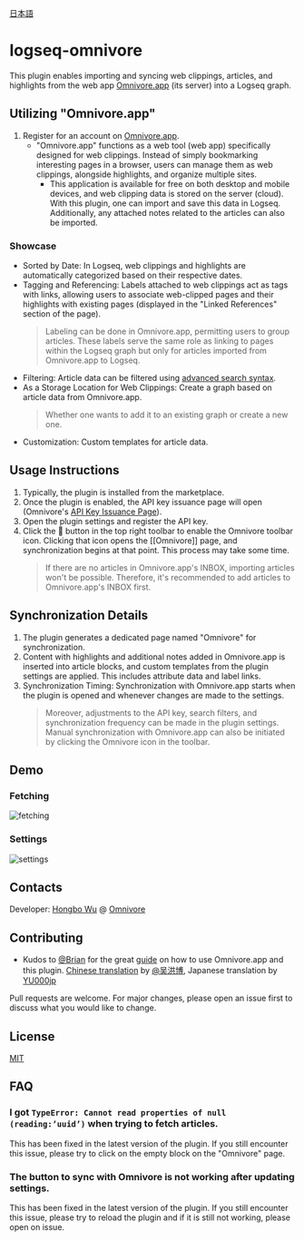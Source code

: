 [日本語](https://github.com/omnivore-app/logseq-omnivore/blob/develop/README.ja.md)

# logseq-omnivore

This plugin enables importing and syncing web clippings, articles, and highlights from the web app [Omnivore.app](https://omnivore.app/) (its server) into a Logseq graph.

## Utilizing "Omnivore.app"

1. Register for an account on [Omnivore.app](https://omnivore.app).
   - "Omnivore.app" functions as a web tool (web app) specifically designed for web clippings. Instead of simply bookmarking interesting pages in a browser, users can manage them as web clippings, alongside highlights, and organize multiple sites.
      - This application is available for free on both desktop and mobile devices, and web clipping data is stored on the server (cloud). With this plugin, one can import and save this data in Logseq. Additionally, any attached notes related to the articles can also be imported.

### Showcase

* Sorted by Date: In Logseq, web clippings and highlights are automatically categorized based on their respective dates.
* Tagging and Referencing: Labels attached to web clippings act as tags with links, allowing users to associate web-clipped pages and their highlights with existing pages (displayed in the "Linked References" section of the page).
   > Labeling can be done in Omnivore.app, permitting users to group articles. These labels serve the same role as linking to pages within the Logseq graph but only for articles imported from Omnivore.app to Logseq.
* Filtering: Article data can be filtered using [advanced search syntax](https://docs.omnivore.app/using/search.html).
* As a Storage Location for Web Clippings: Create a graph based on article data from Omnivore.app.
   > Whether one wants to add it to an existing graph or create a new one.
* Customization: Custom templates for article data.

## Usage Instructions

1. Typically, the plugin is installed from the marketplace.
1. Once the plugin is enabled, the API key issuance page will open (Omnivore's [API Key Issuance Page](https://omnivore.app/settings/api)).
1. Open the plugin settings and register the API key.
1. Click the 🔨 button in the top right toolbar to enable the Omnivore toolbar icon. Clicking that icon opens the [[Omnivore]] page, and synchronization begins at that point. This process may take some time.
   > If there are no articles in Omnivore.app's INBOX, importing articles won't be possible. Therefore, it's recommended to add articles to Omnivore.app's INBOX first.

## Synchronization Details

1. The plugin generates a dedicated page named "Omnivore" for synchronization.
1. Content with highlights and additional notes added in Omnivore.app is inserted into article blocks, and custom templates from the plugin settings are applied. This includes attribute data and label links.
1. Synchronization Timing: Synchronization with Omnivore.app starts when the plugin is opened and whenever changes are made to the settings.
   > Moreover, adjustments to the API key, search filters, and synchronization frequency can be made in the plugin settings. Manual synchronization with Omnivore.app can also be initiated by clicking the Omnivore icon in the toolbar.

## Demo

### Fetching

![fetching](screenshots/fetching.gif)

### Settings

![settings](screenshots/settings.gif)

## Contacts

Developer: [Hongbo Wu](https://github.com/sywhb) @ [Omnivore](https://github.com/omnivore-app)

## Contributing

- Kudos to [@Brian](https://twitter.com/Bsunter) for the great [guide](https://briansunter.com/graph/#/page/omnivore-logseq-guide?anchor=ls-block-62b28de3-0e9e-456e-bf29-7e2541213aa5) on how to use Omnivore.app and this plugin. [Chinese translation](https://sywhb.github.io/#/page/omnivore-logseq%20指南) by [@吴洪博](https://twitter.com/Sy98715020), Japanese translation by [YU000jp](https://github.com/YU000jp)

Pull requests are welcome. For major changes, please open an issue first to discuss what you would like to change.

## License

[MIT](https://choosealicense.com/licenses/mit/)

## FAQ

### I got `TypeError: Cannot read properties of null (reading:’uuid’)` when trying to fetch articles.

This has been fixed in the latest version of the plugin. If you still encounter this issue, please try to click on the empty block on the "Omnivore" page.

### The button to sync with Omnivore is not working after updating settings.

This has been fixed in the latest version of the plugin. If you still encounter this issue, please try to reload the plugin and if it is still not working, please open on issue.

